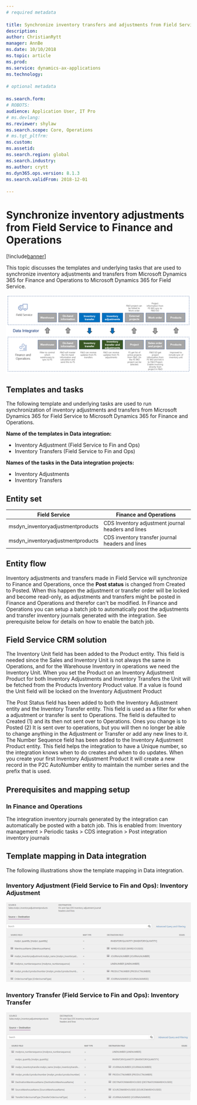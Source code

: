 ```yaml
---
# required metadata

title: Synchronize inventory transfers and adjustments from Field Service to Finance and Operations
description: 
author: ChristianRytt
manager: AnnBe
ms.date: 10/10/2018
ms.topic: article
ms.prod: 
ms.service: dynamics-ax-applications
ms.technology: 

# optional metadata

ms.search.form: 
# ROBOTS: 
audience: Application User, IT Pro
# ms.devlang: 
ms.reviewer: shylaw
ms.search.scope: Core, Operations
# ms.tgt_pltfrm: 
ms.custom: 
ms.assetid: 
ms.search.region: global
ms.search.industry: 
ms.author: crytt
ms.dyn365.ops.version: 8.1.3 
ms.search.validFrom: 2018-12-01

---
```


# Synchronize inventory adjustments from Field Service to Finance and Operations

[!include[banner](../includes/banner.md)]

This topic discusses the templates and underlying tasks that are used to synchronize inventory adjustments and transfers from Microsoft Dynamics 365 for Finance and Operations to Microsoft Dynamics 365 for Field Service.

[![Synchronization of business processes between Finance and Operations and Field Service](./media/FSTransAdjOW.png)](./media/FSTransAdjOW.png)

## Templates and tasks
The following template and underlying tasks are used to run synchronization of inventory adjustments and transfers from Microsoft Dynamics 365 for Field Service to Microsoft Dynamics 365 for Finance and Operations.

**Name of the templates in Data integration:**
- Inventory Adjustment (Field Service to Fin and Ops)
- Inventory Transfers (Field Service to Fin and Ops)

**Names of the tasks in the Data integration projects:**
- Inventory Adjustments
- Inventory Transfers

## Entity set
| Field Service	                    | Finance and Operations                             |
|-----------------------------------|----------------------------------------------------|
| msdyn_inventoryadjustmentproducts |	CDS Inventory adjustment journal headers and lines |
| msdyn_inventoryadjustmentproducts	| CDS inventory transfer journal headers and lines   |

## Entity flow
Inventory adjustments and transfers made in Field Service will synchronize to Finance and Operations, once the **Post status** is changed from Created to Posted. When this happen the adjustment or transfer order will be locked and become read-only, as adjustments and transfers might be posted in Finance and Operations and therefor can't be modified.
In Finance and Operations you can setup a batch job to automatically post the adjustments and transfer inventory journals generated with the integration. See prerequisite below for details on how to enable the batch job.

## Field Service CRM solution 
The Inventory Unit field has been added to the Product entity. This field is needed since the Sales and Inventory Unit is not always the same in Operations, and for the Warehouse Inventory in operations we need the Inventory Unit.
When you set the Product on an Inventory Adjustment Product for both Inventory Adjustments and Inventory Transfers the Unit will be fetched from the Products Inventory Product value. If a value is found the Unit field will be locked on the Inventory Adjustment Product

The Post Status field has been added to both the Inventory Adjustment entity and the Inventory Transfer entity. This field is used as a filter for when a adjustment or transfer is sent to Operations. The field is defaulted to Created (1) and its then not sent over to Operations. Ones you change is to Posted (2) It is sent over to operations, but you will then no longer be able to change anything in the Adjustment or Transfer or add any new lines to it.
The Number Sequence field has been added to the Inventory Adjustment Product entity. This field helps the integration to have a Unique number, so the integration knows when to do creates and when to do updates. 
When you create your first Inventory Adjustment Product it will create a new record in the P2C AutoNumber entity to maintain the number series and the prefix that is used.

## Prerequisites and mapping setup

### In Finance and Operations
The integration inventory journals generated by the integration can automatically be posted with a batch job. This is enabled from: Inventory management > Periodic tasks > CDS integration > Post integration inventory journals

## Template mapping in Data integration

The following illustrations show the template mapping in Data integration.

### Inventory Adjustment (Field Service to Fin and Ops): Inventory Adjustment

[![Template mapping in Data integration](./media/FSAdj1.png)](./media/FSAdj1.png)


### Inventory Transfer (Field Service to Fin and Ops): Inventory Transfer

[![Template mapping in Data integration](./media/FSTrans1.png)](./media/FSTrans1.png)
